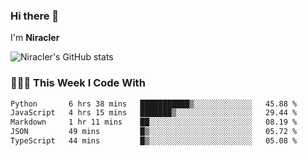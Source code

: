 ### Hi there 👋

I'm **Niracler**

![Niracler's GitHub stats](https://github-readme-stats.vercel.app/api?username=Niracler&show_icons=true)


### 👨🏻‍💻 This Week I Code With

<!--START_SECTION:waka-->

```txt
Python       6 hrs 38 mins   ███████████▒░░░░░░░░░░░░░   45.88 %
JavaScript   4 hrs 15 mins   ███████▒░░░░░░░░░░░░░░░░░   29.44 %
Markdown     1 hr 11 mins    ██░░░░░░░░░░░░░░░░░░░░░░░   08.19 %
JSON         49 mins         █▒░░░░░░░░░░░░░░░░░░░░░░░   05.72 %
TypeScript   44 mins         █▒░░░░░░░░░░░░░░░░░░░░░░░   05.08 %
```

<!--END_SECTION:waka-->
